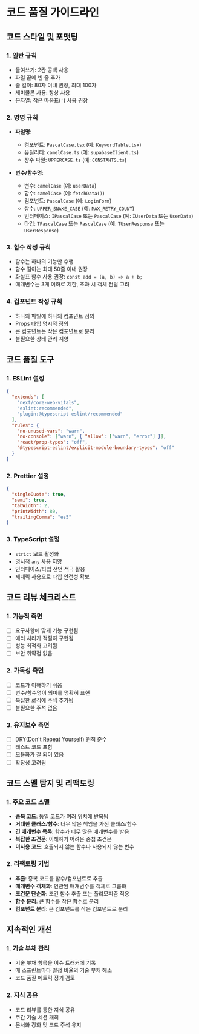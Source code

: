 # 코드 품질 가이드라인

## 코드 스타일 및 포맷팅

### 1. 일반 규칙
- 들여쓰기: 2칸 공백 사용
- 파일 끝에 빈 줄 추가
- 줄 길이: 80자 이내 권장, 최대 100자
- 세미콜론 사용: 항상 사용
- 문자열: 작은 따옴표(`'`) 사용 권장

### 2. 명명 규칙
- **파일명**: 
  - 컴포넌트: `PascalCase.tsx` (예: `KeywordTable.tsx`)
  - 유틸리티: `camelCase.ts` (예: `supabaseClient.ts`)
  - 상수 파일: `UPPERCASE.ts` (예: `CONSTANTS.ts`)

- **변수/함수명**:
  - 변수: `camelCase` (예: `userData`)
  - 함수: `camelCase` (예: `fetchData()`)
  - 컴포넌트: `PascalCase` (예: `LoginForm`)
  - 상수: `UPPER_SNAKE_CASE` (예: `MAX_RETRY_COUNT`)
  - 인터페이스: `IPascalCase` 또는 `PascalCase` (예: `IUserData` 또는 `UserData`)
  - 타입: `TPascalCase` 또는 `PascalCase` (예: `TUserResponse` 또는 `UserResponse`)

### 3. 함수 작성 규칙
- 함수는 하나의 기능만 수행
- 함수 길이는 최대 50줄 이내 권장
- 화살표 함수 사용 권장: `const add = (a, b) => a + b;`
- 매개변수는 3개 이하로 제한, 초과 시 객체 전달 고려

### 4. 컴포넌트 작성 규칙
- 하나의 파일에 하나의 컴포넌트 정의
- Props 타입 명시적 정의
- 큰 컴포넌트는 작은 컴포넌트로 분리
- 불필요한 상태 관리 지양

## 코드 품질 도구

### 1. ESLint 설정
```json
{
  "extends": [
    "next/core-web-vitals",
    "eslint:recommended",
    "plugin:@typescript-eslint/recommended"
  ],
  "rules": {
    "no-unused-vars": "warn",
    "no-console": ["warn", { "allow": ["warn", "error"] }],
    "react/prop-types": "off",
    "@typescript-eslint/explicit-module-boundary-types": "off"
  }
}
```

### 2. Prettier 설정
```json
{
  "singleQuote": true,
  "semi": true,
  "tabWidth": 2,
  "printWidth": 80,
  "trailingComma": "es5"
}
```

### 3. TypeScript 설정
- `strict` 모드 활성화
- 명시적 `any` 사용 지양
- 인터페이스/타입 선언 적극 활용
- 제네릭 사용으로 타입 안전성 확보

## 코드 리뷰 체크리스트

### 1. 기능적 측면
- [ ] 요구사항에 맞게 기능 구현됨
- [ ] 에러 처리가 적절히 구현됨
- [ ] 성능 최적화 고려됨
- [ ] 보안 취약점 없음

### 2. 가독성 측면
- [ ] 코드가 이해하기 쉬움
- [ ] 변수/함수명이 의미를 명확히 표현
- [ ] 복잡한 로직에 주석 추가됨
- [ ] 불필요한 주석 없음

### 3. 유지보수 측면
- [ ] DRY(Don't Repeat Yourself) 원칙 준수
- [ ] 테스트 코드 포함
- [ ] 모듈화가 잘 되어 있음
- [ ] 확장성 고려됨

## 코드 스멜 탐지 및 리팩토링

### 1. 주요 코드 스멜
- **중복 코드**: 동일 코드가 여러 위치에 반복됨
- **거대한 클래스/함수**: 너무 많은 책임을 가진 클래스/함수
- **긴 매개변수 목록**: 함수가 너무 많은 매개변수를 받음
- **복잡한 조건문**: 이해하기 어려운 중첩 조건문
- **미사용 코드**: 호출되지 않는 함수나 사용되지 않는 변수

### 2. 리팩토링 기법
- **추출**: 중복 코드를 함수/컴포넌트로 추출
- **매개변수 객체화**: 연관된 매개변수를 객체로 그룹화
- **조건문 단순화**: 조건 함수 추출 또는 폴리모피즘 적용
- **함수 분리**: 큰 함수를 작은 함수로 분리
- **컴포넌트 분리**: 큰 컴포넌트를 작은 컴포넌트로 분리

## 지속적인 개선

### 1. 기술 부채 관리
- 기술 부채 항목을 이슈 트래커에 기록
- 매 스프린트마다 일정 비율의 기술 부채 해소
- 코드 품질 메트릭 정기 검토

### 2. 지식 공유
- 코드 리뷰를 통한 지식 공유
- 주간 기술 세션 개최
- 문서화 강화 및 코드 주석 유지 